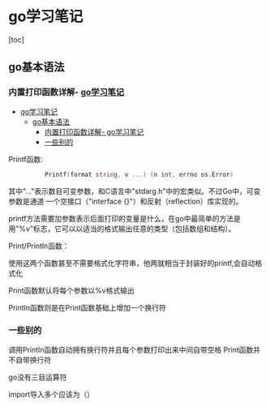 # go学习笔记

[toc]



## go基本语法

### 内置打印函数详解- [go学习笔记](#go学习笔记)
- [go学习笔记](#go学习笔记)
  - [go基本语法](#go基本语法)
    - [内置打印函数详解- go学习笔记](#内置打印函数详解--go学习笔记)
    - [一些别的](#一些别的)


Printf函数:

```go
          Printf(format string, v ...) (n int, errno os.Error)

```

其中"..."表示数目可变参数，和C语言中"stdarg.h"中的宏类似。不过Go中，可变参数是通道 一个空接口（"interface {}"）和反射（reflection）库实现的。

printf方法需要加参数表示后面打印的变量是什么，在go中最简单的方法是用"%v"标志，它可以以适当的格式输出任意的类型（包括数组和结构）。

Print/Println函数：

使用这两个函数甚至不需要格式化字符串，他两就相当于封装好的printf,会自动格式化

Print函数默认将每个参数以%v格式输出

Println函数则是在Print函数基础上增加一个换行符

### 一些别的

调用Println函数自动拥有换行符并且每个参数打印出来中间自带空格  Print函数并不自带换行符

go没有三目运算符

import导入多个应该为（）

